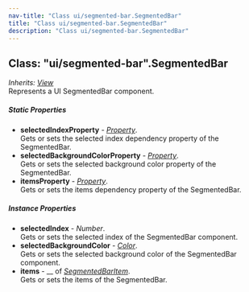 ```yaml
---
nav-title: "Class ui/segmented-bar.SegmentedBar"
title: "Class ui/segmented-bar.SegmentedBar"
description: "Class ui/segmented-bar.SegmentedBar"
---
```

## Class: "ui/segmented-bar".SegmentedBar  
_Inherits:_ [_View_](../../ui/core/view/View.md)  
Represents a UI SegmentedBar component.

##### Static Properties
 - **selectedIndexProperty** - [_Property_](../../ui/core/dependency-observable/Property.md).    
  Gets or sets the selected index dependency property of the SegmentedBar.
 - **selectedBackgroundColorProperty** - [_Property_](../../ui/core/dependency-observable/Property.md).    
  Gets or sets the selected background color property of the SegmentedBar.
 - **itemsProperty** - [_Property_](../../ui/core/dependency-observable/Property.md).    
  Gets or sets the items dependency property of the SegmentedBar.

##### Instance Properties
 - **selectedIndex** - _Number_.    
  Gets or sets the selected index of the SegmentedBar component.
 - **selectedBackgroundColor** - [_Color_](../../color/Color.md).    
  Gets or sets the selected background color of the SegmentedBar component.
 - **items** - __ of [_SegmentedBarItem_](../../ui/segmented-bar/SegmentedBarItem.md).    
  Gets or sets the items of the SegmentedBar.
